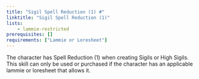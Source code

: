```yaml
---
title: "Sigil Spell Reduction (1) #"
linktitle: "Sigil Spell Reduction (1)"
lists:
    - lammie-restricted
prerequisites: []
requirements: ["Lammie or Loresheet"]
---
```

The character has Spell Reduction (1) when creating Sigils or High Sigils. This skill can only be used or purchased if the character has an applicable lammie or loresheet that allows it.